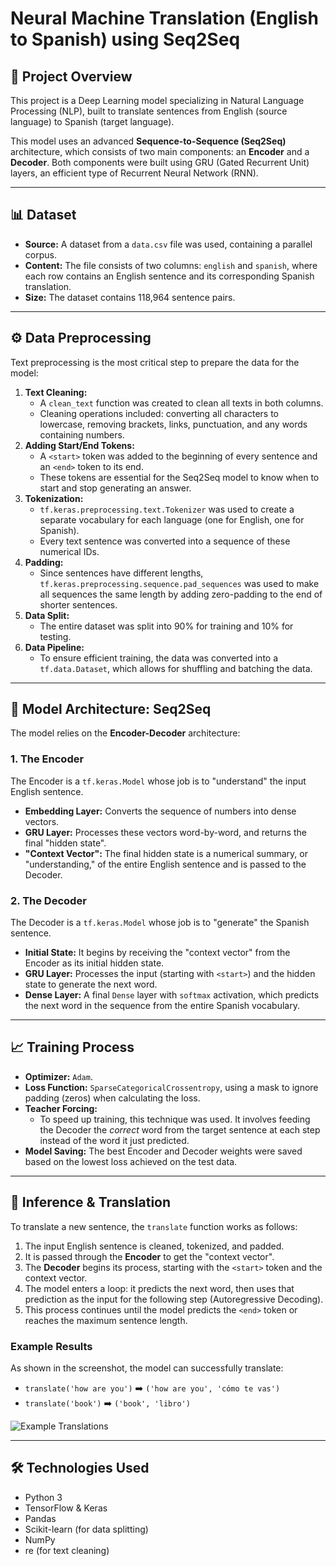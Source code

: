 # Neural Machine Translation (English to Spanish) using Seq2Seq

## 🚀 Project Overview

This project is a Deep Learning model specializing in Natural Language Processing (NLP), built to translate sentences from English (source language) to Spanish (target language).

This model uses an advanced **Sequence-to-Sequence (Seq2Seq)** architecture, which consists of two main components: an **Encoder** and a **Decoder**. Both components were built using GRU (Gated Recurrent Unit) layers, an efficient type of Recurrent Neural Network (RNN).

---

## 📊 Dataset

* **Source:** A dataset from a `data.csv` file was used, containing a parallel corpus.
* **Content:** The file consists of two columns: `english` and `spanish`, where each row contains an English sentence and its corresponding Spanish translation.
* **Size:** The dataset contains 118,964 sentence pairs.

---
     
## ⚙️ Data Preprocessing

Text preprocessing is the most critical step to prepare the data for the model:

1.  **Text Cleaning:**
    * A `clean_text` function was created to clean all texts in both columns.
    * Cleaning operations included: converting all characters to lowercase, removing brackets, links, punctuation, and any words containing numbers.
2.  **Adding Start/End Tokens:**
    * A `<start>` token was added to the beginning of every sentence and an `<end>` token to its end.
    * These tokens are essential for the Seq2Seq model to know when to start and stop generating an answer.
3.  **Tokenization:**
    * `tf.keras.preprocessing.text.Tokenizer` was used to create a separate vocabulary for each language (one for English, one for Spanish).
    * Every text sentence was converted into a sequence of these numerical IDs.
4.  **Padding:**
    * Since sentences have different lengths, `tf.keras.preprocessing.sequence.pad_sequences` was used to make all sequences the same length by adding zero-padding to the end of shorter sentences.
5.  **Data Split:**
    * The entire dataset was split into 90% for training and 10% for testing.
6.  **Data Pipeline:**
    * To ensure efficient training, the data was converted into a `tf.data.Dataset`, which allows for shuffling and batching the data.

---

## 🤖 Model Architecture: Seq2Seq

The model relies on the **Encoder-Decoder** architecture:

### 1. The Encoder

The Encoder is a `tf.keras.Model` whose job is to "understand" the input English sentence.

* **Embedding Layer:** Converts the sequence of numbers into dense vectors.
* **GRU Layer:** Processes these vectors word-by-word, and returns the final "hidden state".
* **"Context Vector":** The final hidden state is a numerical summary, or "understanding," of the entire English sentence and is passed to the Decoder.

### 2. The Decoder

The Decoder is a `tf.keras.Model` whose job is to "generate" the Spanish sentence.

* **Initial State:** It begins by receiving the "context vector" from the Encoder as its initial hidden state.
* **GRU Layer:** Processes the input (starting with `<start>`) and the hidden state to generate the next word.
* **Dense Layer:** A final `Dense` layer with `softmax` activation, which predicts the next word in the sequence from the entire Spanish vocabulary.

---

## 📈 Training Process

* **Optimizer:** `Adam`.
* **Loss Function:** `SparseCategoricalCrossentropy`, using a mask to ignore padding (zeros) when calculating the loss.
* **Teacher Forcing:**
    * To speed up training, this technique was used. It involves feeding the Decoder the *correct* word from the target sentence at each step instead of the word it just predicted.
* **Model Saving:** The best Encoder and Decoder weights were saved based on the lowest loss achieved on the test data.

---

## 🔬 Inference & Translation

To translate a new sentence, the `translate` function works as follows:

1.  The input English sentence is cleaned, tokenized, and padded.
2.  It is passed through the **Encoder** to get the "context vector".
3.  The **Decoder** begins its process, starting with the `<start>` token and the context vector.
4.  The model enters a loop: it predicts the next word, then uses that prediction as the input for the following step (Autoregressive Decoding).
5.  This process continues until the model predicts the `<end>` token or reaches the maximum sentence length.

### Example Results

As shown in the screenshot, the model can successfully translate:

* `translate('how are you')` ➡️ `('how are you', 'cómo te vas')`
* `translate('book')` ➡️ `('book', 'libro')`

![Example Translations](MlCourse.ipynb%20-%20Visual%20Studio%20Code%2006_09_2024%2005_40_56%20م.png)

---

## 🛠️ Technologies Used

* Python 3
* TensorFlow & Keras
* Pandas
* Scikit-learn (for data splitting)
* NumPy
* re (for text cleaning)
